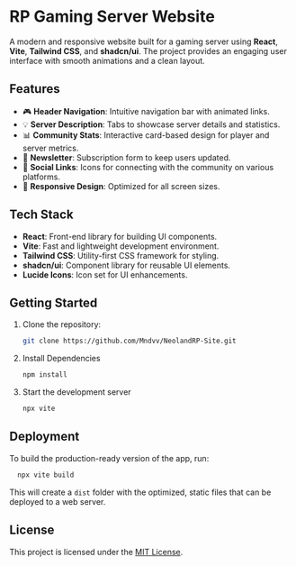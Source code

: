 # RP Gaming Server Website

A modern and responsive website built for a gaming server using **React**, **Vite**, **Tailwind CSS**, and **shadcn/ui**. The project provides an engaging user interface with smooth animations and a clean layout.

## Features

- 🎮 **Header Navigation**: Intuitive navigation bar with animated links.
- 💡 **Server Description**: Tabs to showcase server details and statistics.
- 📊 **Community Stats**: Interactive card-based design for player and server metrics.
- 📨 **Newsletter**: Subscription form to keep users updated.
- 🔗 **Social Links**: Icons for connecting with the community on various platforms.
- 🌈 **Responsive Design**: Optimized for all screen sizes.

## Tech Stack

- **React**: Front-end library for building UI components.
- **Vite**: Fast and lightweight development environment.
- **Tailwind CSS**: Utility-first CSS framework for styling.
- **shadcn/ui**: Component library for reusable UI elements.
- **Lucide Icons**: Icon set for UI enhancements.
## Getting Started

1. Clone the repository:
   ```bash
   git clone https://github.com/Mndvv/NeolandRP-Site.git 
   ```
2. Install Dependencies
    ```bash
    npm install 
    ```
3. Start the development server
    ```bash
    npx vite
    ```
## Deployment

To build the production-ready version of the app, run:

```bash
  npx vite build
```

This will create a ```dist``` folder with the optimized, static files that can be deployed to a web server.
## License

This project is licensed under the [MIT License](https://choosealicense.com/licenses/mit/).

